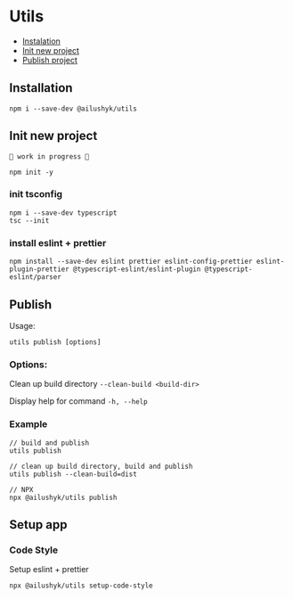 # Utils

- [Instalation](#installation)
- [Init new project](#init-new-project)
- [Publish project](#publish)

## Installation

```shell
npm i --save-dev @ailushyk/utils
```

## Init new project
`🚧 work in progress 🚧`

```shell
npm init -y
```

### init tsconfig

[comment]: <> (or copy tsconfig.json)

```shell
npm i --save-dev typescript
tsc --init
```

### install eslint + prettier

```shell
npm install --save-dev eslint prettier eslint-config-prettier eslint-plugin-prettier @typescript-eslint/eslint-plugin @typescript-eslint/parser
```

## Publish

Usage: 

`utils publish [options]`

### Options:

Clean up build directory `--clean-build <build-dir>`

Display help for command `-h, --help`

### Example

```shell
// build and publish
utils publish

// clean up build directory, build and publish
utils publish --clean-build=dist

// NPX
npx @ailushyk/utils publish
```

## Setup app

### Code Style
Setup eslint + prettier
```shell
npx @ailushyk/utils setup-code-style
```
